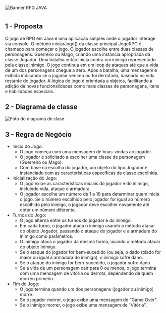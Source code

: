 ![Banner RPG JAVA](https://i.imgur.com/LluE8xX.png)
#

## 1 - Proposta
<p>
    O jogo de RPG em Java é uma aplicação simples onde o jogador interage via console. O método iniciarJogo() da classe principal JogoRPG é chamado para começar o jogo. O jogador escolhe entre duas classes de personagens: Guerreiro ou Mago, criando uma instância apropriada da classe Jogador. Uma batalha então inicia contra um inimigo representado pela classe Inimigo. O jogo continua em um loop de ataques até que a vida de um dos personagens chegue a zero. Após a batalha, uma mensagem é exibida indicando se o jogador venceu ou foi derrotado, baseado na vida restante do jogador. A lógica do jogo é orientada a objetos, facilitando a adição de novas funcionalidades como mais classes de personagens, itens e habilidades especiais.
</p>

## 2 - Diagrama de classe
![Foto do diagrama de clase](https://i.imgur.com/z6LoInB.png)

## 3 - Regra de Negócio
- Início do Jogo:
  - O jogo começa com uma mensagem de boas-vindas ao jogador.
  - O jogador é solicitado a escolher uma classe de personagem (Guerreiro ou Mago).
  - Com base na escolha do jogador, um objeto do tipo Jogador é instanciado com as características específicas da classe escolhida.
- Inicialização do Jogo:
  - O jogo exibe as características iniciais do jogador e do inimigo, incluindo vida, ataque e armadura.
  - O jogador escolhe um número de 1 a 10 para determinar quem inicia o jogo. Se o número escolhido pelo jogador for igual ao número escolhido pelo inimigo, o jogador deve escolher novamente até obter um número diferente.
- Turnos do Jogo:
  - O jogo alterna entre os turnos do jogador e do inimigo.
  - Em cada turno, o jogador ataca o inimigo usando o método atacar do objeto Jogador, passando o ataque do jogador e a armadura do inimigo como parâmetros.
  - O inimigo ataca o jogador da mesma forma, usando o método atacar do objeto Inimigo.
  - Se o ataque do jogador for bem-sucedido (ou seja, o dado rolado for maior ou igual à armadura do inimigo), o inimigo sofre dano.
  - Se o ataque do inimigo for bem-sucedido, o jogador sofre dano.
  - Se a vida de um personagem cair para 0 ou menos, o jogo termina com uma mensagem de vitória ou derrota, dependendo de quem morreu primeiro.
- Fim do Jogo:
  - O jogo termina quando um dos personagens (jogador ou inimigo) morre.
  - Se o jogador morrer, o jogo exibe uma mensagem de "Game Over".
  - Se o inimigo morrer, o jogo exibe uma mensagem de "Vitória".
 
